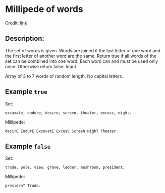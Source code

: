 Millipede of words
==================
Credit: [link](https://www.codewars.com/kata/6344701cd748a12b99c0dbc4)

Description:
------------

The set of words is given. Words are joined if the last letter of one word and the first letter of another word are the same. Return true if all words of the set can be combined into one word. Each word can and must be used only once. Otherwise return false.
Input

Array of 3 to 7 words of random length. No capital letters.

Example `true`
------------

Set: 

    excavate, endure, desire, screen, theater, excess, night.

Millipede: 
    
    desirE EndurE ExcavatE ExcesS ScreeN NighT Theater.

Example `false`
-------------
Set: 

    trade, pole, view, grave, ladder, mushroom, president.

Millipede: 

    presidenT Trade.
